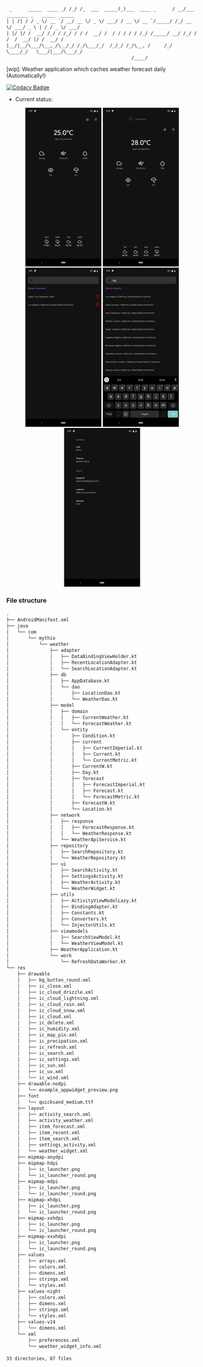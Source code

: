 ```                      __  __              _                   ____                              
 _      _____  ____ _/ /_/ /_  ___  _____(_)___  ____ _      / __/___  ________ _   _____  _____
| | /| / / _ \/ __ `/ __/ __ \/ _ \/ ___/ / __ \/ __ `/_____/ /_/ __ \/ ___/ _ \ | / / _ \/ ___/
| |/ |/ /  __/ /_/ / /_/ / / /  __/ /  / / / / / /_/ /_____/ __/ /_/ / /  /  __/ |/ /  __/ /    
|__/|__/\___/\__,_/\__/_/ /_/\___/_/  /_/_/ /_/\__, /     /_/  \____/_/   \___/|___/\___/_/     
                                              /____/                                            
```
[wip]: Weather application which caches weather forecast daily (Automatically!)

[![Codacy Badge](https://api.codacy.com/project/badge/Grade/c78b8c8f27c9401980e505185cd0f884)](https://www.codacy.com/app/mythio/weathering-forever?utm_source=github.com&amp;utm_medium=referral&amp;utm_content=mythio/weathering-forever&amp;utm_campaign=Badge_Grade)

* Current status:
<p align="center">
<img src="https://github.com/mythio/weathering-forever/blob/master/res/weather.png" width="200"> <img src="https://github.com/mythio/weathering-forever/blob/master/res/weather_refresh.png" width="200"> <img src="https://github.com/mythio/weathering-forever/blob/master/res/recent_search.png" width="200"> <img src="https://github.com/mythio/weathering-forever/blob/master/res/search_results.png" width="200"> <img src="https://github.com/mythio/weathering-forever/blob/master/res/settings.png" width="200">
</p>

### File structure
```
.
├── AndroidManifest.xml
├── java
│   └── com
│       └── mythio
│           └── weather
│               ├── adapter
│               │   ├── DataBindingViewHolder.kt
│               │   ├── RecentLocationAdapter.kt
│               │   └── SearchLocationAdapter.kt
│               ├── db
│               │   ├── AppDatabase.kt
│               │   └── dao
│               │       ├── LocationDao.kt
│               │       └── WeatherDao.kt
│               ├── model
│               │   ├── domain
│               │   │   ├── CurrentWeather.kt
│               │   │   └── ForecastWeather.kt
│               │   └── entity
│               │       ├── Condition.kt
│               │       ├── current
│               │       │   ├── CurrentImperial.kt
│               │       │   ├── Current.kt
│               │       │   └── CurrentMetric.kt
│               │       ├── CurrentW.kt
│               │       ├── Day.kt
│               │       ├── forecast
│               │       │   ├── ForecastImperial.kt
│               │       │   ├── Forecast.kt
│               │       │   └── ForecastMetric.kt
│               │       ├── ForecastW.kt
│               │       └── Location.kt
│               ├── network
│               │   ├── response
│               │   │   ├── ForecastResponse.kt
│               │   │   └── WeatherResponse.kt
│               │   └── WeatherApiService.kt
│               ├── repository
│               │   ├── SearchRepository.kt
│               │   └── WeatherRepository.kt
│               ├── ui
│               │   ├── SearchActivity.kt
│               │   ├── SettingsActivity.kt
│               │   ├── WeatherActivity.kt
│               │   └── WeatherWidget.kt
│               ├── utils
│               │   ├── ActivityViewModelLazy.kt
│               │   ├── BindingAdapter.kt
│               │   ├── Constants.kt
│               │   ├── Converters.kt
│               │   └── InjectorUtils.kt
│               ├── viewmodels
│               │   ├── SearchViewModel.kt
│               │   └── WeatherViewModel.kt
│               ├── WeatherApplication.kt
│               └── work
│                   └── RefreshDataWorker.kt
└── res
    ├── drawable
    │   ├── bg_button_round.xml
    │   ├── ic_close.xml
    │   ├── ic_cloud_drizzle.xml
    │   ├── ic_cloud_lightning.xml
    │   ├── ic_cloud_rain.xml
    │   ├── ic_cloud_snow.xml
    │   ├── ic_cloud.xml
    │   ├── ic_delete.xml
    │   ├── ic_humidity.xml
    │   ├── ic_map_pin.xml
    │   ├── ic_precipation.xml
    │   ├── ic_refresh.xml
    │   ├── ic_search.xml
    │   ├── ic_settings.xml
    │   ├── ic_sun.xml
    │   ├── ic_uv.xml
    │   └── ic_wind.xml
    ├── drawable-nodpi
    │   └── example_appwidget_preview.png
    ├── font
    │   └── quicksand_medium.ttf
    ├── layout
    │   ├── activity_search.xml
    │   ├── activity_weather.xml
    │   ├── item_forecast.xml
    │   ├── item_recent.xml
    │   ├── item_search.xml
    │   ├── settings_activity.xml
    │   └── weather_widget.xml
    ├── mipmap-anydpi
    ├── mipmap-hdpi
    │   ├── ic_launcher.png
    │   └── ic_launcher_round.png
    ├── mipmap-mdpi
    │   ├── ic_launcher.png
    │   └── ic_launcher_round.png
    ├── mipmap-xhdpi
    │   ├── ic_launcher.png
    │   └── ic_launcher_round.png
    ├── mipmap-xxhdpi
    │   ├── ic_launcher.png
    │   └── ic_launcher_round.png
    ├── mipmap-xxxhdpi
    │   ├── ic_launcher.png
    │   └── ic_launcher_round.png
    ├── values
    │   ├── arrays.xml
    │   ├── colors.xml
    │   ├── dimens.xml
    │   ├── strings.xml
    │   └── styles.xml
    ├── values-night
    │   ├── colors.xml
    │   ├── dimens.xml
    │   ├── strings.xml
    │   └── styles.xml
    ├── values-v14
    │   └── dimens.xml
    └── xml
        ├── preferences.xml
        └── weather_widget_info.xml

33 directories, 87 files
```
